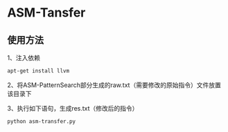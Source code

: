 # ASM-Tansfer
## 使用方法
1、注入依赖
```bash
apt-get install llvm
```

2、将ASM-PatternSearch部分生成的raw.txt（需要修改的原始指令）文件放置该目录下

3、执行如下语句，生成res.txt（修改后的指令）
```bash
python asm-transfer.py
```
